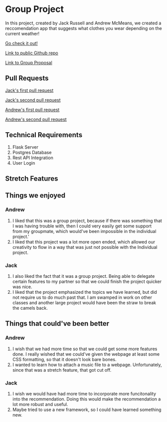 # Group Project
In this project, created by Jack Russell and Andrew McMeans, we created a reccomendation app that suggests what clothes you wear depending on the current weather!

[Go check it out!](https://delicate-moon-3247.fly.dev/)

[Link to public Github repo](https://github.com/jak-rus/Final-group-project "You're already here!")

[Link to Group Proposal](https://docs.google.com/document/d/1olv5kajrFNiTHmzGBUbLWnVv-rsouUC4y-lDZeLLNHs/edit?usp=sharing)

## Pull Requests

[Jack's first pull request](https://github.com/jak-rus/Final-group-project/pull/1)

[Jack's second pull request](https://github.com/jak-rus/Final-group-project/pull/2)

[Andrew's first pull request](https://github.com/jak-rus/Final-group-project/pull/3)

[Andrew's second pull request](https://github.com/jak-rus/Final-group-project/pull/4)

## Technical Requirements

1. Flask Server
2. Postgres Database
3. Rest API Integration
4. User Login

## Stretch Features

## Things we enjoyed

### Andrew
1. I liked that this was a group project, because if there was something that I was having trouble with, then I could very easily get some support from my groupmate, which would've been impossible in the individual project.'
2. I liked that this project was a lot more open ended, which allowed our creativity to flow in a way that was just not possible with the Individual project.

### Jack
1. I also liked the fact that it was a group project. Being able to delegate certain features to my partner so that we could finish the project quicker was nice.
2. I liked that the project emphasized the topics we have learned, but did not require us to do much past that. I am swamped in work on other classes and another large project would have been the straw to break the camels back.

## Things that could've been better

### Andrew
1. I wish that we had more time so that we could get some more features done. I really wished that we could've given the webpage at least some CSS formatting, so that it doesn't look bare bones.
2. I wanted to learn how to attach a music file to a webpage. Unfortunately, since that was a stretch feature, that got cut off.

### Jack
1. I wish we would have had more time to incorporate more funcitonality into the recommendation. Doing this would make the recommendation a lot more robust and useful.
2. Maybe tried to use a new framework, so I could have learned something new.
